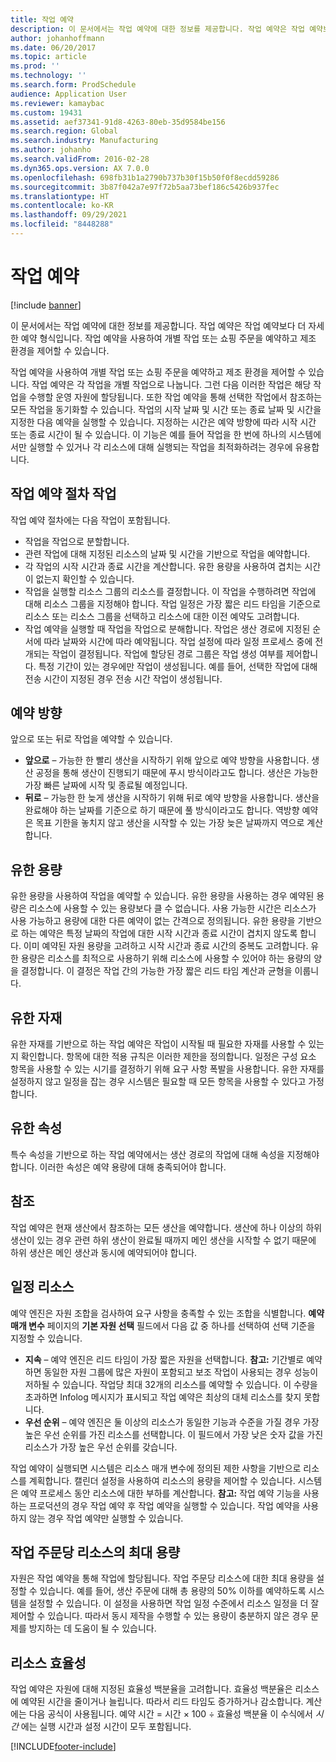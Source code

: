 ```yaml
---
title: 작업 예약
description: 이 문서에서는 작업 예약에 대한 정보를 제공합니다. 작업 예약은 작업 예약보다 더 자세한 예약 형식입니다. 작업 예약을 사용하여 개별 작업 또는 쇼핑 주문을 예약하고 제조 환경을 제어할 수 있습니다.
author: johanhoffmann
ms.date: 06/20/2017
ms.topic: article
ms.prod: ''
ms.technology: ''
ms.search.form: ProdSchedule
audience: Application User
ms.reviewer: kamaybac
ms.custom: 19431
ms.assetid: aef37341-91d8-4263-80eb-35d9584be156
ms.search.region: Global
ms.search.industry: Manufacturing
ms.author: johanho
ms.search.validFrom: 2016-02-28
ms.dyn365.ops.version: AX 7.0.0
ms.openlocfilehash: 698fb31b1a2790b737b30f15b50f0f8ecdd59286
ms.sourcegitcommit: 3b87f042a7e97f72b5aa73bef186c5426b937fec
ms.translationtype: HT
ms.contentlocale: ko-KR
ms.lasthandoff: 09/29/2021
ms.locfileid: "8448288"
---
```

# <a name="job-scheduling"></a>작업 예약

[!include [banner](../includes/banner.md)]

이 문서에서는 작업 예약에 대한 정보를 제공합니다. 작업 예약은 작업 예약보다 더 자세한 예약 형식입니다. 작업 예약을 사용하여 개별 작업 또는 쇼핑 주문을 예약하고 제조 환경을 제어할 수 있습니다.

작업 예약을 사용하여 개별 작업 또는 쇼핑 주문을 예약하고 제조 환경을 제어할 수 있습니다. 작업 예약은 각 작업을 개별 작업으로 나눕니다. 그런 다음 이러한 작업은 해당 작업을 수행할 운영 자원에 할당됩니다. 또한 작업 예약을 통해 선택한 작업에서 참조하는 모든 작업을 동기화할 수 있습니다. 작업의 시작 날짜 및 시간 또는 종료 날짜 및 시간을 지정한 다음 예약을 실행할 수 있습니다. 지정하는 시간은 예약 방향에 따라 시작 시간 또는 종료 시간이 될 수 있습니다. 이 기능은 예를 들어 작업을 한 번에 하나의 시스템에서만 실행할 수 있거나 각 리소스에 대해 실행되는 작업을 최적화하려는 경우에 유용합니다.

## <a name="tasks-in-the-job-scheduling-process"></a>작업 예약 절차 작업
작업 예약 절차에는 다음 작업이 포함됩니다.

-   작업을 작업으로 분할합니다.
-   관련 작업에 대해 지정된 리소스의 날짜 및 시간을 기반으로 작업을 예약합니다.
-   각 작업의 시작 시간과 종료 시간을 계산합니다. 유한 용량을 사용하여 겹치는 시간이 없는지 확인할 수 있습니다.
-   작업을 실행할 리소스 그룹의 리소스를 결정합니다. 이 작업을 수행하려면 작업에 대해 리소스 그룹을 지정해야 합니다. 작업 일정은 가장 짧은 리드 타임을 기준으로 리소스 또는 리소스 그룹을 선택하고 리소스에 대한 이전 예약도 고려합니다.
-   작업 예약을 실행할 때 작업을 작업으로 분해합니다. 작업은 생산 경로에 지정된 순서에 따라 날짜와 시간에 따라 예약됩니다. 작업 설정에 따라 일정 프로세스 중에 전개되는 작업이 결정됩니다. 작업에 할당된 경로 그룹은 작업 생성 여부를 제어합니다. 특정 기간이 있는 경우에만 작업이 생성됩니다. 예를 들어, 선택한 작업에 대해 전송 시간이 지정된 경우 전송 시간 작업이 생성됩니다.

## <a name="scheduling-direction"></a>예약 방향
앞으로 또는 뒤로 작업을 예약할 수 있습니다.

-   **앞으로** – 가능한 한 빨리 생산을 시작하기 위해 앞으로 예약 방향을 사용합니다. 생산 공정을 통해 생산이 진행되기 때문에 푸시 방식이라고도 합니다. 생산은 가능한 가장 빠른 날짜에 시작 및 종료될 예정입니다.
-   **뒤로** – 가능한 한 늦게 생산을 시작하기 위해 뒤로 예약 방향을 사용합니다. 생산을 완료해야 하는 날짜를 기준으로 하기 때문에 풀 방식이라고도 합니다. 역방향 예약은 목표 기한을 놓치지 않고 생산을 시작할 수 있는 가장 늦은 날짜까지 역으로 계산합니다.

## <a name="finite-capacity"></a>유한 용량
유한 용량을 사용하여 작업을 예약할 수 있습니다. 유한 용량을 사용하는 경우 예약된 용량은 리소스에 사용할 수 있는 용량보다 클 수 없습니다. 사용 가능한 시간은 리소스가 사용 가능하고 용량에 대한 다른 예약이 없는 간격으로 정의됩니다. 유한 용량을 기반으로 하는 예약은 특정 날짜의 작업에 대한 시작 시간과 종료 시간이 겹치지 않도록 합니다. 이미 예약된 자원 용량을 고려하고 시작 시간과 종료 시간의 중복도 고려합니다. 유한 용량은 리소스를 최적으로 사용하기 위해 리소스에 사용할 수 있어야 하는 용량의 양을 결정합니다. 이 결정은 작업 간의 가능한 가장 짧은 리드 타임 계산과 균형을 이룹니다.

## <a name="finite-materials"></a>유한 자재
유한 자재를 기반으로 하는 작업 예약은 작업이 시작될 때 필요한 자재를 사용할 수 있는지 확인합니다. 항목에 대한 적용 규칙은 이러한 제한을 정의합니다. 일정은 구성 요소 항목을 사용할 수 있는 시기를 결정하기 위해 요구 사항 폭발을 사용합니다. 유한 자재를 설정하지 않고 일정을 잡는 경우 시스템은 필요할 때 모든 항목을 사용할 수 있다고 가정합니다.

## <a name="finite-properties"></a>유한 속성
특수 속성을 기반으로 하는 작업 예약에서는 생산 경로의 작업에 대해 속성을 지정해야 합니다. 이러한 속성은 예약 용량에 대해 충족되어야 합니다.

## <a name="references"></a>참조
작업 예약은 현재 생산에서 참조하는 모든 생산을 예약합니다. 생산에 하나 이상의 하위 생산이 있는 경우 관련 하위 생산이 완료될 때까지 메인 생산을 시작할 수 없기 때문에 하위 생산은 메인 생산과 동시에 예약되어야 합니다.

## <a name="schedule-resources"></a>일정 리소스
예약 엔진은 자원 조합을 검사하여 요구 사항을 충족할 수 있는 조합을 식별합니다. **예약 매개 변수** 페이지의 **기본 자원 선택** 필드에서 다음 값 중 하나를 선택하여 선택 기준을 지정할 수 있습니다.

-   **지속** – 예약 엔진은 리드 타임이 가장 짧은 자원을 선택합니다. **참고:** 기간별로 예약하면 동일한 자원 그룹에 많은 자원이 포함되고 보조 작업이 사용되는 경우 성능이 저하될 수 있습니다. 작업당 최대 32개의 리소스를 예약할 수 있습니다. 이 수량을 초과하면 Infolog 메시지가 표시되고 작업 예약은 최상의 대체 리소스를 찾지 못합니다.
-   **우선 순위** – 예약 엔진은 둘 이상의 리소스가 동일한 기능과 수준을 가질 경우 가장 높은 우선 순위를 가진 리소스를 선택합니다. 이 필드에서 가장 낮은 숫자 값을 가진 리소스가 가장 높은 우선 순위를 갖습니다.

작업 예약이 실행되면 시스템은 리소스 매개 변수에 정의된 제한 사항을 기반으로 리소스를 계획합니다. 캘린더 설정을 사용하여 리소스의 용량을 제어할 수 있습니다. 시스템은 예약 프로세스 동안 리소스에 대한 부하를 계산합니다. **참고:** 작업 예약 기능을 사용하는 프로덕션의 경우 작업 예약 후 작업 예약을 실행할 수 있습니다. 작업 예약을 사용하지 않는 경우 작업 예약만 실행할 수 있습니다.

## <a name="maximum-capacities-for-resources-per-job-order"></a>작업 주문당 리소스의 최대 용량
자원은 작업 예약을 통해 작업에 할당됩니다. 작업 주문당 리소스에 대한 최대 용량을 설정할 수 있습니다. 예를 들어, 생산 주문에 대해 총 용량의 50% 이하를 예약하도록 시스템을 설정할 수 있습니다. 이 설정을 사용하면 작업 일정 수준에서 리소스 일정을 더 잘 제어할 수 있습니다. 따라서 동시 제작을 수행할 수 있는 용량이 충분하지 않은 경우 문제를 방지하는 데 도움이 될 수 있습니다.

## <a name="resource-efficiency"></a>리소스 효율성
작업 예약은 자원에 대해 지정된 효율성 백분율을 고려합니다. 효율성 백분율은 리소스에 예약된 시간을 줄이거나 늘립니다. 따라서 리드 타임도 증가하거나 감소합니다. 계산에는 다음 공식이 사용됩니다. 예약 시간 = 시간 × 100 ÷ 효율성 백분율 이 수식에서 *시간* 에는 실행 시간과 설정 시간이 모두 포함됩니다.





[!INCLUDE[footer-include](../../includes/footer-banner.md)]